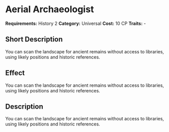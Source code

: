 # Aerial Archaeologist

**Requirements:** History 2
**Category:** Universal
**Cost:** 10 CP
**Traits:** -


## Short Description
You can scan the landscape for ancient remains without access to libraries, using likely positions and historic references.

## Effect
You can scan the landscape for ancient remains without access to libraries, using likely positions and historic references.

## Description
You can scan the landscape for ancient remains without access to libraries, using likely positions and historic references.